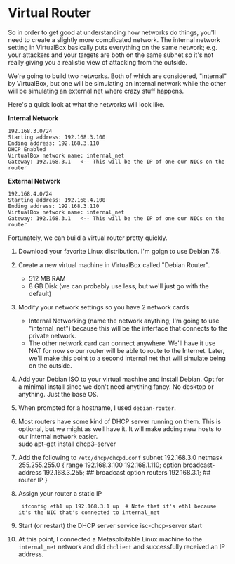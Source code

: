 Virtual Router
================

So in order to get good at understanding how networks do things, you'll need to create a slightly more complicated
network.  The internal network setting in VirtualBox basically puts everything on the same network; e.g. your attackers
and your targets are both on the same subnet so it's not really giving you a realistic view of attacking from the 
outside.  

We're going to build two networks.  Both of which are considered, "internal" by VirtualBox, but one will be simulating
an internal network while the other will be simulating an external net where crazy stuff happens.

Here's a quick look at what the networks will look like.

**Internal Network**
    
    192.168.3.0/24
    Starting address: 192.168.3.100
    Ending address: 192.168.3.110
    DHCP Enabled
    VirtualBox network name: internal_net
    Gateway: 192.168.3.1   <-- This will be the IP of one our NICs on the router
    

**External Network**

    192.168.4.0/24
    Starting address: 192.168.4.100
    Ending address: 192.168.3.110
    VirtualBox network name: internal_net
    Gateway: 192.168.3.1   <-- This will be the IP of one our NICs on the router

Fortunately, we can build a virtual router pretty quickly.  

1. Download your favorite Linux distribution.  I'm goign to use Debian 7.5.
2. Create a new virtual machine in VirtualBox called "Debian Router".
    * 512 MB RAM
    * 8 GB Disk (we can probably use less, but we'll just go with the default)
3. Modify your network settings so you have 2 network cards
    * Internal Networking (name the network anything; I'm going to use "internal_net") because this will be the
      interface that connects to the private network.
    * The other network card can connect anywhere.  We'll have it use NAT for now so our router will be able to
      route to the Internet.  Later, we'll make this point to a second internal net that will simulate being 
      on the outside.
4. Add your Debian ISO to your virtual machine and install Debian.  Opt for a minimal install since we don't need
   anything fancy.  No desktop or anything.  Just the base OS.
5. When prompted for a hostname, I used `debian-router`.
5. Most routers have some kind of DHCP server running on them.  This is optional, but we might as well have it.  It 
   will make adding new hosts to our internal network easier.  
        sudo apt-get install dhcp3-server

6. Add the following to `/etc/dhcp/dhcpd.conf`
        subnet 192.168.3.0 netmask 255.255.255.0 {
            range 192.168.3.100 192.168.1.110;
            option broadcast-address 192.168.3.255; ## broadcast
            option routers 192.168.3.1; ## router IP
        }

7. Assign your router a static IP

        ifconfig eth1 up 192.168.3.1 up  # Note that it's eth1 because it's the NIC that's connected to internal_net

8. Start (or restart) the DHCP server
        service isc-dhcp-server start

9. At this point, I connected a Metasploitable Linux machine to the `internal_net` network and did `dhclient` and 
   successfully received an IP address.
